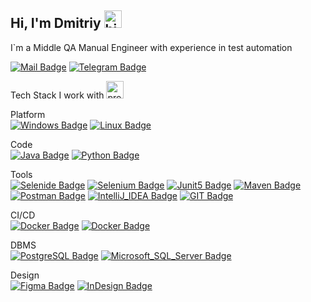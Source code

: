 ## Hi, I'm Dmitriy <img src="https://user-images.githubusercontent.com/1303154/88677602-1635ba80-d120-11ea-84d8-d263ba5fc3c0.gif" width="28px" alt="hi">

I`m a Middle QA Manual Engineer with experience in test automation

[![Mail Badge](https://img.shields.io/badge/-absolutelynormal2@gmail.com-c0392b?style=flat&labelColor=c0392b&logo=gmail&logoColor=white)](mailto:absolutelynormal2@gmail.com) [![Telegram Badge](https://img.shields.io/badge/-ZhD_telegram-ffffff?style=flat&labelColor=ffffff&logo=Telegram&logoColor=black)](https://t.me/ZhD_telegram)

Tech Stack I work with <img src="https://cdn-0.emojis.wiki/emoji-pics/apple/man-technologist-apple.png" width="28px" alt="programmer">

Platform  
[![Windows Badge](https://img.shields.io/badge/-Windows-lightblue?style=for-the-badge&labelColor=grey&logo=Windows&logoColor=white)](#)
[![Linux Badge](https://img.shields.io/badge/-Linux-lightblue?style=for-the-badge&labelColor=grey&logo=Linux&logoColor=white)](#)      

Code  
[![Java Badge](https://img.shields.io/badge/-Java-orange?style=for-the-badge&labelColor=black&logo=Java&logoColor=orange)](#) [![Python Badge](https://img.shields.io/badge/-Python-ffff00?style=for-the-badge&labelColor=black&logo=Python&logoColor=ffff00)](#) 
 
Tools  
[![Selenide Badge](https://img.shields.io/badge/-Selenide-ffcc66?style=for-the-badge&labelColor=black&logo=Selenide&logoColor=ffcc66)](#) [![Selenium Badge](https://img.shields.io/badge/-Selenium-61DBFB?style=for-the-badge&labelColor=black&logo=Selenium&logoColor=61DBFB)](#) [![Junit5 Badge](https://img.shields.io/badge/-Junit5-25A162?style=for-the-badge&labelColor=black&logo=Junit5&logoColor=25A162)](#) [![Maven Badge](https://img.shields.io/badge/-apache_maven-C71A36?style=for-the-badge&labelColor=black&logo=apachemaven&logoColor=C71A36)](#) [![Postman Badge](https://img.shields.io/badge/-Postman-f72307?style=for-the-badge&labelColor=black&logo=Postman&logoColor=f72307)](#) [![IntelliJ_IDEA Badge](https://img.shields.io/badge/-IntelliJ_IDEA-000000?style=for-the-badge&labelColor=black&logo=intellij-idea&logoColor=white)](#) [![GIT Badge](https://img.shields.io/badge/-GIT-E44C30?style=for-the-badge&labelColor=black&logo=git&logoColor=white)](#)
 
CI/CD  
[![Docker Badge](https://img.shields.io/badge/-Docker-007acc?style=for-the-badge&labelColor=black&logo=Docker&logoColor=007acc)](#) [![Docker Badge](https://img.shields.io/badge/-Jenkins-D24939?style=for-the-badge&labelColor=black&logo=Jenkins&logoColor=D24939)](#)
 
DBMS  
[![PostgreSQL Badge](https://img.shields.io/badge/-PostgreSQL-316192?style=for-the-badge&labelColor=black&logo=postgresql&logoColor=316192)](#)
[![Microsoft_SQL_Server Badge](https://img.shields.io/badge/-Microsoft_SQL_Server-CC2927?style=for-the-badge&labelColor=black&logo=microsoft-sql-server&logoColor=CC2927)](#)

Design  
[![Figma Badge](https://img.shields.io/badge/-Figma-F24E1E?style=for-the-badge&labelColor=black&logo=figma&logoColor=F24E1E)](#) [![InDesign Badge](https://img.shields.io/badge/-Adobe%20InDesign-FF3366?style=for-the-badge&labelColor=black&logo=Adobe%20InDesign&logoColor=FF3366)](#)

